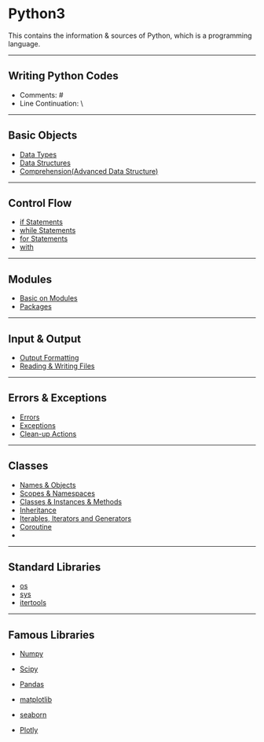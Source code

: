 # Python3
This contains the information &amp; sources of Python, which is a programming language.

---
## Writing Python Codes
* Comments: \#
* Line Continuation: \\

---
## Basic Objects

* [Data Types](https://github.com/dawkiny/Python3/blob/master/Objects_01_datatype.md)
* [Data Structures](https://github.com/dawkiny/Python3/blob/master/Objects_02_datastructure.md)
* [Comprehension(Advanced Data Structure)]()


---
## Control Flow
* [if Statements](https://github.com/dawkiny/Python3/blob/master/ControlFlow_01_conditions_and_loops.md#if-statements)
* [while Statements](https://github.com/dawkiny/Python3/blob/master/ControlFlow_01_conditions_and_loops.md#while-statements)
* [for Statements](https://github.com/dawkiny/Python3/blob/master/ControlFlow_01_conditions_and_loops.md#for-statements)
* [with]()


---
## Modules
* [Basic on Modules]()
* [Packages]()

---
## Input & Output
* [Output Formatting]()
* [Reading & Writing Files]()

---
## Errors & Exceptions
* [Errors]()
* [Exceptions]()
* [Clean-up Actions]()

---
## Classes
* [Names & Objects]()
* [Scopes & Namespaces]()
* [Classes & Instances & Methods]()
* [Inheritance]()
* [Iterables, Iterators and Generators](https://github.com/dawkiny/Python3/blob/master/ControlFlow_01_iter.md)
* [Coroutine](https://github.com/dawkiny/Python3/blob/master/ControlFlow_02_coroutine.md)
* []()

---
## Standard Libraries
* [os]()
* [sys]()
* [itertools]()

---
## Famous Libraries
* [Numpy]()
* [Scipy]()
* [Pandas]()


* [matplotlib]()
* [seaborn]()
* [Plotly]()
